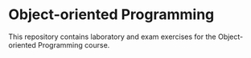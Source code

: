 # Object-oriented Programming
This repository contains laboratory and exam exercises for the Object-oriented Programming course.
